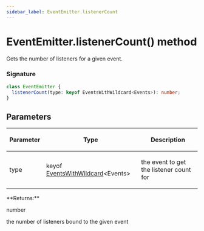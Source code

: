 ```yaml
---
sidebar_label: EventEmitter.listenerCount
---
```


# EventEmitter.listenerCount() method

Gets the number of listeners for a given event.

### Signature

```typescript
class EventEmitter {
  listenerCount(type: keyof EventsWithWildcard<Events>): number;
}
```

## Parameters

<table><thead><tr><th>

Parameter

</th><th>

Type

</th><th>

Description

</th></tr></thead>
<tbody><tr><td>

type

</td><td>

keyof [EventsWithWildcard](./puppeteer.eventswithwildcard.md)&lt;Events&gt;

</td><td>

the event to get the listener count for

</td></tr>
</tbody></table>
**Returns:**

number

the number of listeners bound to the given event
